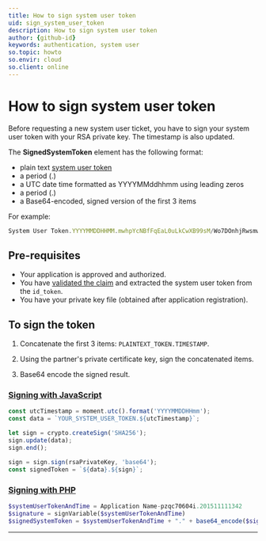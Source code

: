 ```yaml
---
title: How to sign system user token
uid: sign_system_user_token
description: How to sign system user token
author: {github-id}
keywords: authentication, system user
so.topic: howto
so.envir: cloud
so.client: online
---
```


# How to sign system user token

Before requesting a new system user ticket, you have to sign your system user token with your RSA private key. The timestamp is also updated.

The **SignedSystemToken** element has the following format:

* plain text [system user token][1]
* a period (.)
* a UTC date time formatted as YYYYMMddhhmm using leading zeros
* a period (.)
* a Base64-encoded, signed version of the first 3 items

For example:

```javascript
System User Token.YYYYMMDDHHMM.mwhpYcNBfFqEaL0uLkCwXB99sM/Wo7DOnhjRwsmwNAd2EmBM1z+Co=
```

## Pre-requisites

* Your application is approved and authorized.
* You have [validated the claim][2] and extracted the system user token from the `id_token`.
* You have your private key file (obtained after application registration).

## To sign the token

1. Concatenate the first 3 items: `PLAINTEXT_TOKEN.TIMESTAMP`.

2. Using the partner's private certificate key, sign the concatenated items.

3. Base64 encode the signed result.

### [Signing with JavaScript](#tab/sign-js)

```javascript
const utcTimestamp = moment.utc().format('YYYYMMDDHHmm');
const data = `YOUR_SYSTEM_USER_TOKEN.${utcTimestamp}`;

let sign = crypto.createSign('SHA256');
sign.update(data);
sign.end();

sign = sign.sign(rsaPrivateKey, 'base64');
const signedToken = `${data}.${sign}`;
```

### [Signing with PHP](#tab/sign-php)

```php
$systemUserTokenAndTime = Application Name-pzqc70604i.201511111342
$signature = signVariable($systemUserTokenAndTime)
$signedSystemToken = $systemUserTokenAndTime + "." + base64_encode($signature)
```

***

<!-- Referenced links -->
[1]: index.md#system-user-tokens
[2]: ../validate-security-tokens.md
[4]: http://www.platanus.cz/blog/converting-rsa-xml-key-to-pem
[5]: https://www.nuget.org/packages/SuperOffice.Crm.Online.Core
[6]: ../../../assets/downloads/superofficeonlinecertificates.zip
[7]: https://sod.superoffice.com/login/.well-known/openid-configuration
[8]: https://qaonline.superoffice.com/login/.well-known/openid-configuration
[9]: https://online.superoffice.com/login/.well-known/openid-configuration
